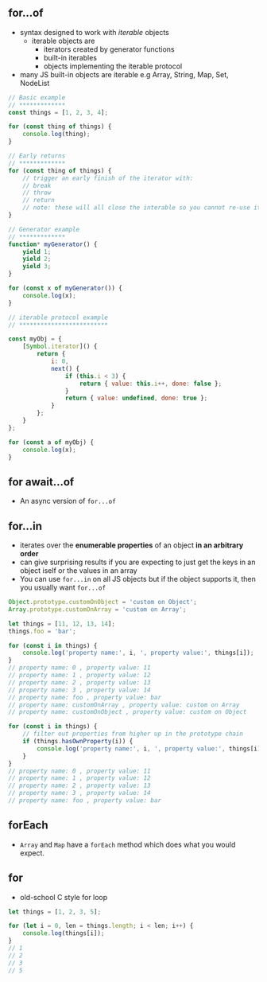 ## for...of

- syntax designed to work with _iterable_ objects
    - iterable objects are
        - iterators created by generator functions
        - built-in iterables
        - objects implementing the iterable protocol
- many JS built-in objects are iterable e.g Array, String, Map, Set, NodeList

```js
// Basic example
// *************
const things = [1, 2, 3, 4];

for (const thing of things) {
    console.log(thing);
}

// Early returns
// *************
for (const thing of things) {
    // trigger an early finish of the iterator with:
    // break
    // throw
    // return
    // note: these will all close the interable so you cannot re-use it after that
}

// Generator example
// *************
function* myGenerator() {
    yield 1;
    yield 2;
    yield 3;
}

for (const x of myGenerator()) {
    console.log(x);
}

// iterable protocol example
// *************************

const myObj = {
    [Symbol.iterator]() {
        return {
            i: 0,
            next() {
                if (this.i < 3) {
                    return { value: this.i++, done: false };
                }
                return { value: undefined, done: true };
            }
        };
    }
};

for (const a of myObj) {
    console.log(x);
}
```

## for await...of

- An async version of `for...of`

## for...in

- iterates over the **enumerable properties** of an object **in an arbitrary
  order**
- can give surprising results if you are expecting to just get the keys in an
  object iself or the values in an array
- You can use `for...in` on all JS objects but if the object supports it, then
  you usually want `for...of`

```js
Object.prototype.customOnObject = 'custom on Object';
Array.prototype.customOnArray = 'custom on Array';

let things = [11, 12, 13, 14];
things.foo = 'bar';

for (const i in things) {
    console.log('property name:', i, ', property value:', things[i]);
}
// property name: 0 , property value: 11
// property name: 1 , property value: 12
// property name: 2 , property value: 13
// property name: 3 , property value: 14
// property name: foo , property value: bar
// property name: customOnArray , property value: custom on Array
// property name: customOnObject , property value: custom on Object

for (const i in things) {
    // filter out properties from higher up in the prototype chain
    if (things.hasOwnProperty(i)) {
        console.log('property name:', i, ', property value:', things[i]);
    }
}
// property name: 0 , property value: 11
// property name: 1 , property value: 12
// property name: 2 , property value: 13
// property name: 3 , property value: 14
// property name: foo , property value: bar
```

## forEach

- `Array` and `Map` have a `forEach` method which does what you would expect.

## for

- old-school C style for loop

```js
let things = [1, 2, 3, 5];

for (let i = 0, len = things.length; i < len; i++) {
    console.log(things[i]);
}
// 1
// 2
// 3
// 5
```
